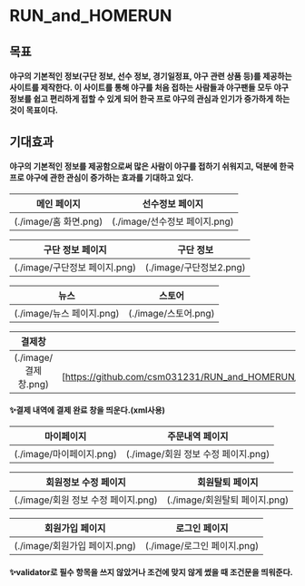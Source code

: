 # RUN_and_HOMERUN

## 목표

#### 야구의 기본적인 정보(구단 정보, 선수 정보, 경기일정표, 야구 관련 상품 등)를 제공하는 사이트를 제작한다. 이 사이트를 통해 야구를 처음 접하는 사람들과 야구팬들 모두 야구 정보를 쉽고 편리하게 접할 수 있게 되어 한국 프로 야구의 관심과 인기가 증가하게 하는 것이 목표이다.

## 기대효과

#### 야구의 기본적인 정보를 제공함으로써 많은 사람이 야구를 접하기 쉬워지고, 덕분에 한국 프로 야구에 관한 관심이 증가하는 효과를 기대하고 있다.

|메인 페이지|선수정보 페이지|
|:---:|:---:|
|(./image/홈 화면.png)|(./image/선수정보 페이지.png)|

|구단 정보 페이지|구단 정보|
|:---:|:---:|
|(./image/구단정보 페이지.png)|(./image/구단정보2.png)|

|뉴스|스토어|
|:---:|:---:|
|(./image/뉴스 페이지.png)|(./image/스토어.png)|

|결제창|결제완료창|
|:---:|:---:|
|(./image/결제창.png)|![https://github.com/csm031231/RUN_and_HOMERUN/blob/eed90ba4545a558aa115d836e18a419b033d65bc/image/%EA%B2%B0%EC%A0%9C%EC%99%84%EB%A3%8C.png]|

#### ✨결제 내역에 결제 완료 창을 띄운다.(xml사용)

|마이페이지|주문내역 페이지|
|:---:|:---:|
|(./image/마이페이지.png)|(./image/회원 정보 수정 페이지.png)|

|회원정보 수정 페이지|회원탈퇴 페이지|
|:---:|:---:|
|(./image/회원 정보 수정 페이지.png)|(./image/회원탈퇴 페이지.png)|

|회원가입 페이지|로그인 페이지|
|:---:|:---:|
|(./image/회원가입 페이지.png)|(./image/로그인 페이지.png)|

#### ✨validator로 필수 항목을 쓰지 않았거나 조건에 맞지 않게 썼을 때 조건문을 띄워준다.
